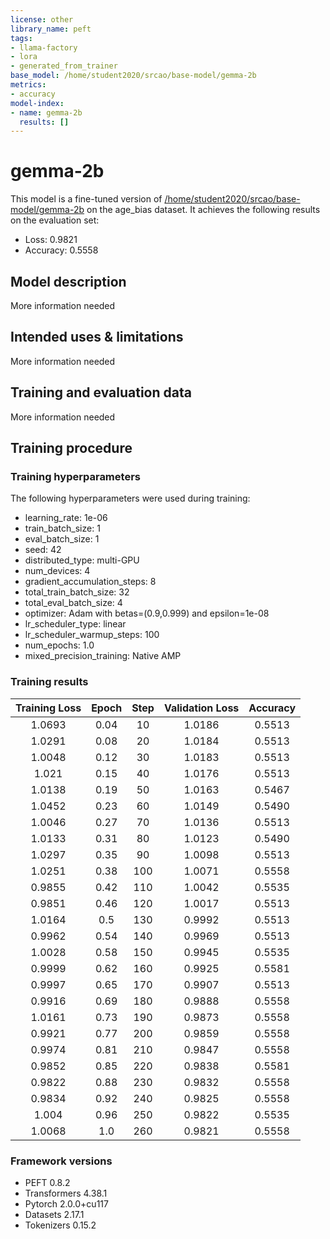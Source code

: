 ```yaml
---
license: other
library_name: peft
tags:
- llama-factory
- lora
- generated_from_trainer
base_model: /home/student2020/srcao/base-model/gemma-2b
metrics:
- accuracy
model-index:
- name: gemma-2b
  results: []
---
```


<!-- This model card has been generated automatically according to the information the Trainer had access to. You
should probably proofread and complete it, then remove this comment. -->

# gemma-2b

This model is a fine-tuned version of [/home/student2020/srcao/base-model/gemma-2b](https://huggingface.co//home/student2020/srcao/base-model/gemma-2b) on the age_bias dataset.
It achieves the following results on the evaluation set:
- Loss: 0.9821
- Accuracy: 0.5558

## Model description

More information needed

## Intended uses & limitations

More information needed

## Training and evaluation data

More information needed

## Training procedure

### Training hyperparameters

The following hyperparameters were used during training:
- learning_rate: 1e-06
- train_batch_size: 1
- eval_batch_size: 1
- seed: 42
- distributed_type: multi-GPU
- num_devices: 4
- gradient_accumulation_steps: 8
- total_train_batch_size: 32
- total_eval_batch_size: 4
- optimizer: Adam with betas=(0.9,0.999) and epsilon=1e-08
- lr_scheduler_type: linear
- lr_scheduler_warmup_steps: 100
- num_epochs: 1.0
- mixed_precision_training: Native AMP

### Training results

| Training Loss | Epoch | Step | Validation Loss | Accuracy |
|:-------------:|:-----:|:----:|:---------------:|:--------:|
| 1.0693        | 0.04  | 10   | 1.0186          | 0.5513   |
| 1.0291        | 0.08  | 20   | 1.0184          | 0.5513   |
| 1.0048        | 0.12  | 30   | 1.0183          | 0.5513   |
| 1.021         | 0.15  | 40   | 1.0176          | 0.5513   |
| 1.0138        | 0.19  | 50   | 1.0163          | 0.5467   |
| 1.0452        | 0.23  | 60   | 1.0149          | 0.5490   |
| 1.0046        | 0.27  | 70   | 1.0136          | 0.5513   |
| 1.0133        | 0.31  | 80   | 1.0123          | 0.5490   |
| 1.0297        | 0.35  | 90   | 1.0098          | 0.5513   |
| 1.0251        | 0.38  | 100  | 1.0071          | 0.5558   |
| 0.9855        | 0.42  | 110  | 1.0042          | 0.5535   |
| 0.9851        | 0.46  | 120  | 1.0017          | 0.5513   |
| 1.0164        | 0.5   | 130  | 0.9992          | 0.5513   |
| 0.9962        | 0.54  | 140  | 0.9969          | 0.5513   |
| 1.0028        | 0.58  | 150  | 0.9945          | 0.5535   |
| 0.9999        | 0.62  | 160  | 0.9925          | 0.5581   |
| 0.9997        | 0.65  | 170  | 0.9907          | 0.5513   |
| 0.9916        | 0.69  | 180  | 0.9888          | 0.5558   |
| 1.0161        | 0.73  | 190  | 0.9873          | 0.5558   |
| 0.9921        | 0.77  | 200  | 0.9859          | 0.5558   |
| 0.9974        | 0.81  | 210  | 0.9847          | 0.5558   |
| 0.9852        | 0.85  | 220  | 0.9838          | 0.5581   |
| 0.9822        | 0.88  | 230  | 0.9832          | 0.5558   |
| 0.9834        | 0.92  | 240  | 0.9825          | 0.5558   |
| 1.004         | 0.96  | 250  | 0.9822          | 0.5535   |
| 1.0068        | 1.0   | 260  | 0.9821          | 0.5558   |


### Framework versions

- PEFT 0.8.2
- Transformers 4.38.1
- Pytorch 2.0.0+cu117
- Datasets 2.17.1
- Tokenizers 0.15.2